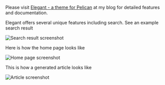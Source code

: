 Please visit [Elegant - a theme for Pelican](http://oncrashreboot.com/pelican-elegant) at my blog for detailed features and documentation.

Elegant offers several unique features including search. See an example search result

![Search result screenshot](https://raw.github.com/talha131/pelican-elegant/master/search-result-screenshot.png)


Here is how the home page looks like

![Home page screenshot](https://raw.github.com/talha131/pelican-elegant/master/home-page-screenshot.png)

This is how a generated article looks like

![Article screenshot](https://raw.github.com/talha131/pelican-elegant/master/article-screenshot.png)
